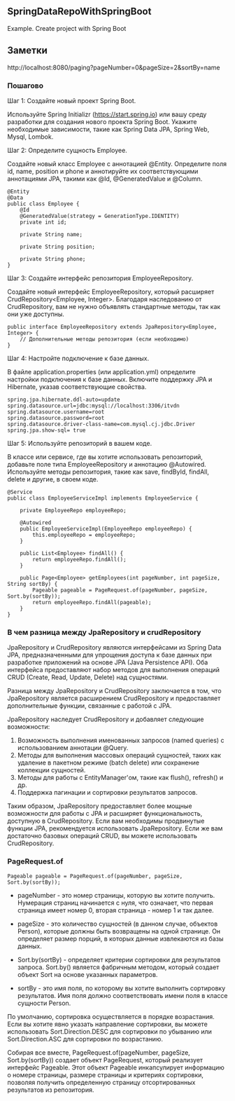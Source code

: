 ## SpringDataRepoWithSpringBoot
Example. Create project with Spring Boot

## Заметки

http://localhost:8080/paging?pageNumber=0&pageSize=2&sortBy=name

### Пошагово

Шаг 1: Создайте новый проект Spring Boot.

Используйте Spring Initializr (https://start.spring.io) или вашу среду разработки для создания нового проекта Spring Boot.
Укажите необходимые зависимости, такие как Spring Data JPA, Spring Web, Mysql, Lombok.

Шаг 2: Определите сущность Employee.

Создайте новый класс Employee с аннотацией @Entity.
Определите поля id, name, position и phone и аннотируйте их соответствующими аннотациями JPA, такими как @Id, @GeneratedValue и @Column.

```
@Entity
@Data
public class Employee {
    @Id
    @GeneratedValue(strategy = GenerationType.IDENTITY)
    private int id;

    private String name;

    private String position;

    private String phone;
}
```

Шаг 3: Создайте интерфейс репозитория EmployeeRepository.

Создайте новый интерфейс EmployeeRepository, который расширяет CrudRepository<Employee, Integer>.
Благодаря наследованию от CrudRepository, вам не нужно объявлять стандартные методы, так как они уже доступны.

```
public interface EmployeeRepository extends JpaRepository<Employee, Integer> {
    // Дополнительные методы репозитория (если необходимо)
}
```

Шаг 4: Настройте подключение к базе данных.

В файле application.properties (или application.yml) определите настройки подключения к базе данных.
Включите поддержку JPA и Hibernate, указав соответствующие свойства.

```
spring.jpa.hibernate.ddl-auto=update
spring.datasource.url=jdbc:mysql://localhost:3306/itvdn
spring.datasource.username=root
spring.datasource.password=root
spring.datasource.driver-class-name=com.mysql.cj.jdbc.Driver
spring.jpa.show-sql= true
```

Шаг 5: Используйте репозиторий в вашем коде.

В классе или сервисе, где вы хотите использовать репозиторий, добавьте поле типа EmployeeRepository и аннотацию @Autowired.
Используйте методы репозитория, такие как save, findById, findAll, delete и другие, в своем коде.

```
@Service
public class EmployeeServiceImpl implements EmployeeService {

    private EmployeeRepo employeeRepo;

    @Autowired
    public EmployeeServiceImpl(EmployeeRepo employeeRepo) {
        this.employeeRepo = employeeRepo;
    }

    public List<Employee> findAll() {
        return employeeRepo.findAll();
    }

    public Page<Employee> getEmployees(int pageNumber, int pageSize, String sortBy) {
        Pageable pageable = PageRequest.of(pageNumber, pageSize, Sort.by(sortBy));
        return employeeRepo.findAll(pageable);
    }
}
```

### В чем разница между JpaRepository и crudRepository

JpaRepository и CrudRepository являются интерфейсами из Spring Data JPA, предназначенными для упрощения доступа к базе данных при разработке приложений на основе JPA (Java Persistence API). Оба интерфейса предоставляют набор методов для выполнения операций CRUD (Create, Read, Update, Delete) над сущностями.

Разница между JpaRepository и CrudRepository заключается в том, что JpaRepository является расширением CrudRepository и предоставляет дополнительные функции, связанные с работой с JPA.

JpaRepository наследует CrudRepository и добавляет следующие возможности:



1. Возможность выполнения именованных запросов (named queries) с использованием аннотации @Query.
2. Методы для выполнения массовых операций сущностей, таких как удаление в пакетном режиме (batch delete) или сохранение коллекции сущностей.
3. Методы для работы с EntityManager'ом, такие как flush(), refresh() и др.
4. Поддержка пагинации и сортировки результатов запросов.
   
Таким образом, JpaRepository предоставляет более мощные возможности для работы с JPA и расширяет функциональность, доступную в CrudRepository. Если вам необходимы продвинутые функции JPA, рекомендуется использовать JpaRepository. Если же вам достаточно базовых операций CRUD, вы можете использовать CrudRepository.

### PageRequest.of

```
Pageable pageable = PageRequest.of(pageNumber, pageSize, Sort.by(sortBy));
```

- pageNumber - это номер страницы, которую вы хотите получить. Нумерация страниц начинается с нуля, что означает, что первая страница имеет номер 0, вторая страница - номер 1 и так далее.

- pageSize - это количество сущностей (в данном случае, объектов Person), которые должны быть возвращены на одной странице. Он определяет размер порций, в которых данные извлекаются из базы данных.

- Sort.by(sortBy) - определяет критерии сортировки для результатов запроса. Sort.by() является фабричным методом, который создает объект Sort на основе указанных параметров.

- sortBy - это имя поля, по которому вы хотите выполнить сортировку результатов. Имя поля должно соответствовать имени поля в классе сущности Person.

По умолчанию, сортировка осуществляется в порядке возрастания. Если вы хотите явно указать направление сортировки, вы можете использовать Sort.Direction.DESC для сортировки по убыванию или Sort.Direction.ASC для сортировки по возрастанию.

Собирая все вместе, PageRequest.of(pageNumber, pageSize, Sort.by(sortBy)) создает объект PageRequest, который реализует интерфейс Pageable. Этот объект Pageable инкапсулирует информацию о номере страницы, размере страницы и критериях сортировки, позволяя получить определенную страницу отсортированных результатов из репозитория.
